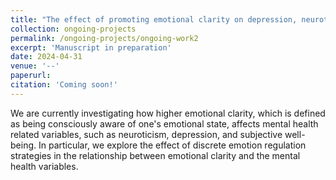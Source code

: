 ```yaml
---
title: "The effect of promoting emotional clarity on depression, neuroticism and subjective well-being"
collection: ongoing-projects
permalink: /ongoing-projects/ongoing-work2
excerpt: 'Manuscript in preparation'
date: 2024-04-31
venue: '--'
paperurl:
citation: 'Coming soon!'
---
```

We are currently investigating how higher emotional clarity, which is defined as being consciously aware of one's emotional state, affects mental health related variables, such as neuroticism, depression, and subjective well-being. In particular, we explore the effect of discrete emotion regulation strategies in the relationship between emotional clarity and the mental health variables.